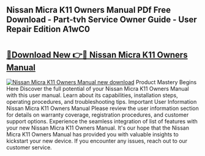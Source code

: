 ## Nissan Micra K11 Owners Manual PDf Free Download - Part-tvh Service Owner Guide - User Repair Edition A1wC0

# <h2><a href="http://cf24871.oget.top/?id=Nissan+Micra+K11+Owners+Manual">🔗Download New 👉🔴 Nissan Micra K11 Owners Manual</a></h2>

[![Nissan Micra K11 Owners Manual new download](https://i.imgur.com/5g1atiW.png)](http://cf24871.oget.top/?id=Nissan+Micra+K11+Owners+Manual)
Product Mastery Begins Here Discover the full potential of your Nissan Micra K11 Owners Manual with this user manual. Learn about its capabilities, installation steps, operating procedures, and troubleshooting tips. Important User Information Nissan Micra K11 Owners Manual Please review the user information section for details on warranty coverage, registration procedures, and customer support options. Experience the seamless integration of list of features with your new Nissan Micra K11 Owners Manual. It's our hope that the Nissan Micra K11 Owners Manual has provided you with valuable insights to kickstart your new device. If you encounter any issues, reach out to our customer service.
